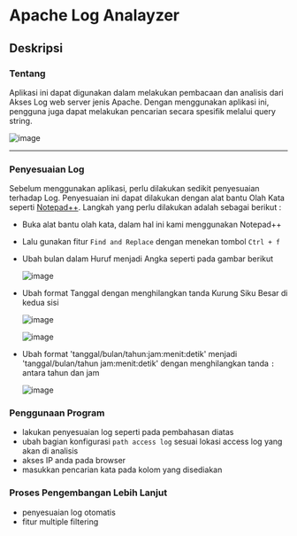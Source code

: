 # Apache Log Analayzer

## Deskripsi
### Tentang
Aplikasi ini dapat digunakan dalam melakukan pembacaan dan analisis dari Akses Log web server jenis Apache. Dengan menggunakan aplikasi ini, pengguna juga dapat melakukan pencarian secara spesifik melalui query string.

![image](https://github.com/TaufikSharePoint/apacheloganalayzer/assets/117842809/fd8a95c4-27d7-4986-b421-2cc29ec11c94)

---

### Penyesuaian Log
Sebelum menggunakan aplikasi, perlu dilakukan sedikit penyesuaian terhadap Log. Penyesuaian ini dapat dilakukan dengan alat bantu Olah Kata seperti [Notepad++](https://notepad-plus-plus.org/downloads/v8.5.2/).
Langkah yang perlu dilakukan adalah sebagai berikut :
 - Buka alat bantu olah kata, dalam hal ini kami menggunakan Notepad++
 - Lalu gunakan fitur `Find and Replace` dengan menekan tombol `Ctrl + f`
 - Ubah bulan dalam Huruf menjadi Angka seperti pada gambar berikut
 
   ![image](https://github.com/TaufikSharePoint/apacheloganalayzer/assets/117842809/e107aa96-7f0f-4578-9686-3944ccd6dc95)
   
 - Ubah format Tanggal dengan menghilangkan tanda Kurung Siku Besar di kedua sisi
 
   ![image](https://github.com/TaufikSharePoint/apacheloganalayzer/assets/117842809/7c1b6cd8-c677-467c-b642-400f2e5bc8ea)
   
   ![image](https://github.com/TaufikSharePoint/apacheloganalayzer/assets/117842809/012e5562-215a-4e9a-936c-56d95df8fbe3)
   
 - Ubah format 'tanggal/bulan/tahun:jam:menit:detik' menjadi 'tanggal/bulan/tahun jam:menit:detik'  dengan menghilangkan tanda `:` antara tahun dan jam
 
   ![image](https://github.com/TaufikSharePoint/apacheloganalayzer/assets/117842809/5e5648bf-3cc3-47a8-a88e-4f81f46dd440)


### Penggunaan Program
 - lakukan penyesuaian  log seperti pada pembahasan diatas
 - ubah bagian konfigurasi `path access log` sesuai lokasi access log yang akan di analisis
 - akses IP anda pada browser
 - masukkan pencarian kata pada kolom yang disediakan 
 
 ### Proses Pengembangan Lebih Lanjut
 - penyesuaian log otomatis
 - fitur multiple filtering  
